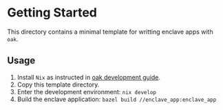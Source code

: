 # Getting Started

This directory contains a minimal template for writting enclave apps with `oak`.

## Usage

1. Install `Nix` as instructed in
   [oak development guide](https://github.com/project-oak/oak/blob/82caf8d91a6397b065f4ad9520b60415b39d8a73/docs/development.md).
2. Copy this template directory.
3. Enter the development environment: `nix develop`
4. Build the enclave application: `bazel build //enclave_app:enclave_app`
